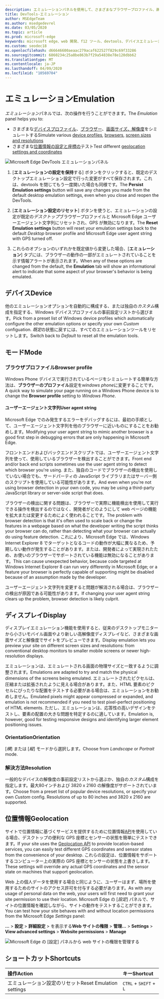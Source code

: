 ```yaml
---
description: エミュレーションパネルを使用して、さまざまなブラウザープロファイル、画面サイズと解像度、GPS 位置座標をテストする
title: DevTools-エミュレーション
author: MSEdgeTeam
ms.author: msedgedevrel
ms.date: 03/05/2020
ms.topic: article
ms.prod: microsoft-edge
keywords: microsoft edge、web 開発、f12 ツール、devtools、デバイスエミュレーション、応答性の高いデザイン、位置情報、解像度
ms.custom: seodec18
ms.openlocfilehash: d66646600aeaac279acaf622527f829c69f33286
ms.sourcegitcommit: 6860234c25a8be863b7f29a54838e78e120dbb62
ms.translationtype: MT
ms.contentlocale: ja-JP
ms.lasthandoff: 04/09/2020
ms.locfileid: "10569704"
---
```

# <span data-ttu-id="a9b50-104">エミュレーション</span><span class="sxs-lookup"><span data-stu-id="a9b50-104">Emulation</span></span>

<span data-ttu-id="a9b50-105">*エミュレーション*パネルでは、次の操作を行うことができます。</span><span class="sxs-lookup"><span data-stu-id="a9b50-105">The *Emulation* panel helps you to:</span></span>
 - <span data-ttu-id="a9b50-106">さまざまな[デバイスプロファイル](#device)、[ブラウザー](#browser-profile)、[画面サイズ、解像度](#display)をシミュレートする</span><span class="sxs-lookup"><span data-stu-id="a9b50-106">Simulate various [device profiles](#device), [browsers](#browser-profile), [screen sizes and resolutions](#display)</span></span>
 - <span data-ttu-id="a9b50-107">さまざまな[位置情報の設定と座標の](#geolocation)テスト</span><span class="sxs-lookup"><span data-stu-id="a9b50-107">Test different [geolocation settings and coordinates](#geolocation)</span></span>

![Microsoft Edge DevTools エミュレーションパネル](./media/emulation.png)

1. <span data-ttu-id="a9b50-109">[**エミュレーションの設定を保持**する] ボタンをクリックすると、既定のデスクトップエミュレーション設定で行った変更がすべて保存されます。これは、devtools を閉じてもう一度開いた場合も同様です。</span><span class="sxs-lookup"><span data-stu-id="a9b50-109">The **Persist Emulation settings** button will save any changes you made from the default desktop emulation settings, even when you close and reopen the DevTools.</span></span> 

2. <span data-ttu-id="a9b50-110">[**エミュレーション設定のリセット**] ボタンを使うと、エミュレーションの設定が既定の*デスクトップ*ブラウザープロファイルと Microsoft Edge ユーザーエージェント文字列にリセットされ、GPS が無効になります。</span><span class="sxs-lookup"><span data-stu-id="a9b50-110">The **Reset Emulation settings** button will reset your emulation settings back to the default *Desktop* browser profile and Microsoft Edge user agent string with GPS turned off.</span></span>

3. <span data-ttu-id="a9b50-111">これらのオプションのいずれかを既定値から変更した場合、[**エミュレーション**] タブには、ブラウザーの動作の一部がエミュレートされていることを示す情報アラートが表示されます。</span><span class="sxs-lookup"><span data-stu-id="a9b50-111">When any of these options are changed from the default, the **Emulation** tab will show an informational alert to indicate that some aspect of your browser's behavior is being emulated.</span></span>

## <span data-ttu-id="a9b50-112">デバイス</span><span class="sxs-lookup"><span data-stu-id="a9b50-112">Device</span></span>

<span data-ttu-id="a9b50-113">他のエミュレーションオプションを自動的に構成する、または独自の*カスタム*構成を指定する、Windows デバイスプロファイルの事前設定リストから選びます。</span><span class="sxs-lookup"><span data-stu-id="a9b50-113">Pick from a preset list of Windows device profiles which  automatically configure the other emulation options or specify your own *Custom* configuation.</span></span> <span data-ttu-id="a9b50-114">*既定*の状態に戻すには、すべてのエミュレーションツールをリセットします。</span><span class="sxs-lookup"><span data-stu-id="a9b50-114">Switch back to *Default* to reset all the emulation tools.</span></span>

## <span data-ttu-id="a9b50-115">モード</span><span class="sxs-lookup"><span data-stu-id="a9b50-115">Mode</span></span>

### <span data-ttu-id="a9b50-116">ブラウザプロファイル</span><span class="sxs-lookup"><span data-stu-id="a9b50-116">Browser profile</span></span>
<span data-ttu-id="a9b50-117">Windows Phone デバイスで実行されているページをシミュレートする簡単な方法は、**ブラウザーのプロファイル**設定を*windows phone*に変更することです。</span><span class="sxs-lookup"><span data-stu-id="a9b50-117">A quick way to simulate your page running on a Windows Phone device is to change the **Browser profile** setting to *Windows Phone*.</span></span>

#### <span data-ttu-id="a9b50-118">ユーザーエージェント文字列</span><span class="sxs-lookup"><span data-stu-id="a9b50-118">User agent string</span></span>

<span data-ttu-id="a9b50-119">Microsoft Edge でのみ発生するエラーをデバッグするには、最初の手順として、ユーザーエージェント文字列を他のブラウザーに近いものにすることをお勧めします。</span><span class="sxs-lookup"><span data-stu-id="a9b50-119">Modifying your user agent string to mimic another browser is a good first step in debugging errors that are only happening in Microsoft Edge.</span></span> 

<span data-ttu-id="a9b50-120">フロントエンドおよびバックエンドスクリプトでは、ユーザーエージェント文字列を使って、使用しているブラウザーを検出することができます。</span><span class="sxs-lookup"><span data-stu-id="a9b50-120">Front end and/or back end scripts sometimes use the user agent string  to detect which browser you're using.</span></span> <span data-ttu-id="a9b50-121">また、独自のコードでブラウザーの検出を使用していない場合でも、サードパーティの JavaScript ライブラリまたはサーバー側のスクリプトを使用している可能性があります。</span><span class="sxs-lookup"><span data-stu-id="a9b50-121">And even when you're not using browser detection in your own code, you may be using a third-party JavaScript library or server-side script that does.</span></span>

<span data-ttu-id="a9b50-122">ブラウザーの検出に関する問題は、ブラウザーで実際に機能検出を使用して実行できる操作を検出するのではなく、開発者がどのようにして web ページの機能を拡大または変更するためによく使われることです。</span><span class="sxs-lookup"><span data-stu-id="a9b50-122">The problem with browser detection is that it's often used to scale back or change the features in a webpage based on what the developer writing the script thinks your browser can do, rather than detecting what your browser can actually do using feature detection.</span></span> <span data-ttu-id="a9b50-123">これにより、Microsoft Edge では、Windows Internet Explorer 8 でターゲットとなるコードの動作が大幅に異なるため、予期しない動作が発生することがあります。または、開発者によって実現されたため、お使いのブラウザーでサポートされている機能は無効になることがあります。</span><span class="sxs-lookup"><span data-stu-id="a9b50-123">This can cause unexpected behavior, because code targeted at Windows Internet Explorer 8 can run very differently in Microsoft Edge; or a feature your browser is perfectly capable of supporting might be disabled because of an assumption made by the developer.</span></span>

<span data-ttu-id="a9b50-124">ユーザーエージェント文字列を変更すると問題が解消される場合は、ブラウザーの検出が原因である可能性があります。</span><span class="sxs-lookup"><span data-stu-id="a9b50-124">If changing your user agent string clears up the problem, browser detection is likely culprit.</span></span>

## <span data-ttu-id="a9b50-125">ディスプレイ</span><span class="sxs-lookup"><span data-stu-id="a9b50-125">Display</span></span>

<span data-ttu-id="a9b50-126">ディスプレイエミュレーション機能を使用すると、従来のデスクトップモニターから小さいモバイル画面やより新しい高解像度ディスプレイなど、さまざまな画面サイズと解像度でサイトをプレビューできます。</span><span class="sxs-lookup"><span data-stu-id="a9b50-126">Display emulation lets you preview your site on different screen sizes and resolutions: from conventional desktop monitors to smaller mobile screens or newer high-resolution displays.</span></span>

<span data-ttu-id="a9b50-127">エミュレーションは、エミュレートされる画面の物理サイズと一致するように調整されます。</span><span class="sxs-lookup"><span data-stu-id="a9b50-127">Emulations are adapted to try and match the physical dimensions of the screens being emulated.</span></span> <span data-ttu-id="a9b50-128">エミュレートされたピクセルは、圧縮または拡張されたように見える場合があります。また、HTML 要素のピクセルにぴったりな配置をテストする必要がある場合は、エミュレーションをお勧めしません。</span><span class="sxs-lookup"><span data-stu-id="a9b50-128">Emulated pixels might appear compressed or expanded, and emulation is not recommended if you need to test pixel-perfect positioning of HTML elements.</span></span> <span data-ttu-id="a9b50-129">ただし、エミュレーションは、応答性の高いデザインをテストし、要素の配置の大きな問題を特定するのに適しています。</span><span class="sxs-lookup"><span data-stu-id="a9b50-129">Emulation is, however, good for testing responsive designs and identifying larger element positioning issues.</span></span>

### <span data-ttu-id="a9b50-130">Orientation</span><span class="sxs-lookup"><span data-stu-id="a9b50-130">Orientation</span></span>

<span data-ttu-id="a9b50-131">[*横*] または [*縦*] モードから選択します。</span><span class="sxs-lookup"><span data-stu-id="a9b50-131">Choose from *Landscape* or *Portrait* mode.</span></span>

### <span data-ttu-id="a9b50-132">解決方法</span><span class="sxs-lookup"><span data-stu-id="a9b50-132">Resolution</span></span>

<span data-ttu-id="a9b50-133">一般的なデバイスの解像度の事前設定リストから選ぶか、独自の*カスタム*構成を指定します。最大80インチおよび 3820 x 2160 の解像度がサポートされています。</span><span class="sxs-lookup"><span data-stu-id="a9b50-133">Choose from a preset list of popular device resolutions, or specify your own *Custom* config. Resolutions of up to 80 inches and 3820 x 2160 are supported.</span></span>

## <span data-ttu-id="a9b50-134">位置情報</span><span class="sxs-lookup"><span data-stu-id="a9b50-134">Geolocation</span></span>

<span data-ttu-id="a9b50-135">サイトで位置情報に基づくサービスを提供するために位置情報[API](https://developer.mozilla.org/docs/Web/API/Geolocation/Using_geolocation)を使用している場合、デスクトップの便利な GPS 座標とセンサーの状態を簡単にテストできます。</span><span class="sxs-lookup"><span data-stu-id="a9b50-135">If your site uses the [Geolocation API](https://developer.mozilla.org/docs/Web/API/Geolocation/Using_geolocation) to provide location-based services, you can easily test different GPS coordinates and sensor states from the convenience of your desktop.</span></span> <span data-ttu-id="a9b50-136">これらの設定は、位置情報をサポートするコンピューター上の実際の GPS 座標とセンサーの状態を上書きします。</span><span class="sxs-lookup"><span data-stu-id="a9b50-136">These settings will override any actual GPS coordinates and the sensor state on machines that support geolocation.</span></span> 

<span data-ttu-id="a9b50-137">Web 上の個人データを使用する場合と同じように、ユーザーはまず、場所を使用するためのサイトのアクセス許可を付与する必要があります。</span><span class="sxs-lookup"><span data-stu-id="a9b50-137">As with any usage of personal data on the web, your users will first need to grant your site permission to use their location.</span></span> <span data-ttu-id="a9b50-138">Microsoft Edge の [*設定*] パネルで、サイトの位置情報を確認しながら、サイトの動作をテストすることができます。</span><span class="sxs-lookup"><span data-stu-id="a9b50-138">You can test how your site behaves with and without location permissions from the Microsoft Edge *Settings* panel:</span></span>

<span data-ttu-id="a9b50-139">**...** > **設定**  > **詳細設定**  >  を表示する**Web サイトの権限**  > **管理**</span><span class="sxs-lookup"><span data-stu-id="a9b50-139">**...** > **Settings** > **View advanced settings** > **Website permissions** > **Manage**</span></span>

![Microsoft Edge の [設定] パネルから web サイトの権限を管理する](./media/settings_manage_permissions.png)

## <span data-ttu-id="a9b50-141">ショートカット</span><span class="sxs-lookup"><span data-stu-id="a9b50-141">Shortcuts</span></span>

| <span data-ttu-id="a9b50-142">操作</span><span class="sxs-lookup"><span data-stu-id="a9b50-142">Action</span></span>                   | <span data-ttu-id="a9b50-143">キー</span><span class="sxs-lookup"><span data-stu-id="a9b50-143">Shortcut</span></span>               |
|:-------------------------|:-----------------------|
| <span data-ttu-id="a9b50-144">エミュレーション設定のリセット</span><span class="sxs-lookup"><span data-stu-id="a9b50-144">Reset Emulation settings</span></span> | `CTRL` + `SHIFT` + `L` |
